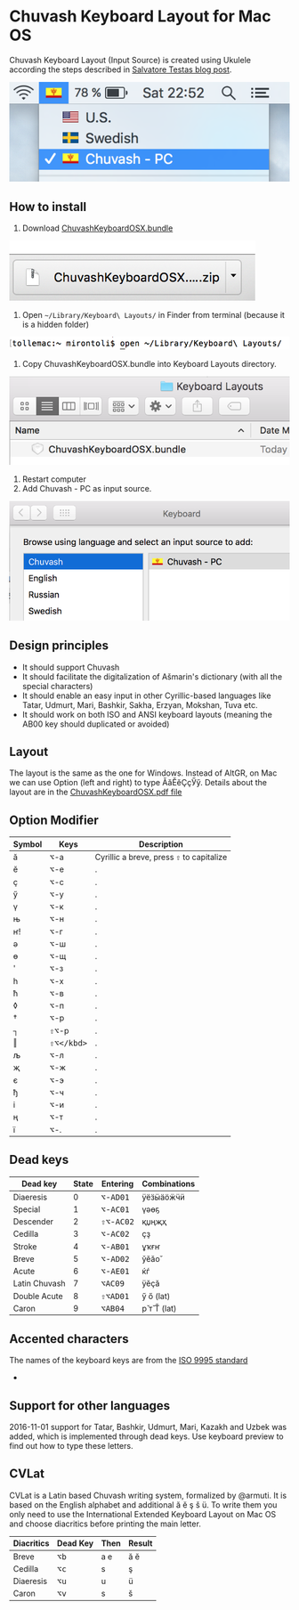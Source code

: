 # Chuvash Keyboard Layout for Mac OS
Chuvash Keyboard Layout (Input Source) is created using Ukulele according the steps described in [Salvatore Testas blog post](https://saltesta.com/hack/customizing-mac-input-source-icon/).


![Choosing Chuvash Input source](screenshots/cv-kbd-mac-000.png?raw=true)

## How to install
1. Download [ChuvashKeyboardOSX.bundle](ChuvashKeyboardOSX.bundle?raw=true)

  ![Download](screenshots/cv-kbd-mac-001.png?raw=true)

1. Open `~/Library/Keyboard\ Layouts/` in Finder from terminal (because it is a hidden folder)

  ![Open](screenshots/cv-kbd-mac-003.png?raw=true)

1. Copy ChuvashKeyboardOSX.bundle into Keyboard Layouts directory.

  ![Copy](screenshots/cv-kbd-mac-004.png?raw=true)

1. Restart computer
1. Add Chuvash - PC as input source. 

  ![Add input source](screenshots/cv-kbd-mac-005.png?raw=true)

## Design principles

* It should support Chuvash
* It should facilitate the digitalization of Ašmarin's dictionary (with all the special characters)
* It should enable an easy input in other Cyrillic-based languages like Tatar, Udmurt, Mari, Bashkir, Sakha, Erzyan, Mokshan, Tuva etc. 
* It should work on both ISO and ANSI keyboard layouts (meaning the AB00 key should duplicated or avoided)

## Layout

The layout is the same as the one for Windows. Instead of AltGR, on Mac we can use Option (left and right) to type ӐӑӖӗҪҫӲӳ. Details about the layout are in the [ChuvashKeyboardOSX.pdf file](ChuvashKeyboardOSX.pdf)

## Option Modifier
|Symbol|Keys|Description|
|------|----|-----------|
|ӑ|<kbd>⌥</kbd>-а|Cyrillic a breve, press <kbd>⇧</kbd> to capitalize|
|ӗ|<kbd>⌥</kbd>-е|.|
|ҫ|<kbd>⌥</kbd>-с|.|
|ӳ|<kbd>⌥</kbd>-у|.|
|ү|<kbd>⌥</kbd>-к|.|
|њ|<kbd>⌥</kbd>-н|.|
|ҥ!|<kbd>⌥</kbd>-г|.|
|ә|<kbd>⌥</kbd>-ш|.|
|ө|<kbd>⌥</kbd>-щ|.|
|'|<kbd>⌥</kbd>-з|.|
|һ|<kbd>⌥</kbd>-х|.|
|ћ|<kbd>⌥</kbd>-в|.|
|◊|<kbd>⌥</kbd>-п|.|
|†|<kbd>⌥</kbd>-р|.|
|┐|<kbd>⇧</kbd><kbd>⌥</kbd>-р|.|
|‖|<kbd>⇧</kbd><kbd>⌥</kbd><kbd>\</kbd>|.|
|љ|<kbd>⌥</kbd>-л|.|
|җ|<kbd>⌥</kbd>-ж|.|
|є|<kbd>⌥</kbd>-э|.|
|ђ|<kbd>⌥</kbd>-ч|.|
|і|<kbd>⌥</kbd>-и|.|
|ң|<kbd>⌥</kbd>-т|.|
|ї|<kbd>⌥</kbd>-.|.|


## Dead keys

|Dead key|State|Entering|Combinations|
|--------|-----|--------|------------|
|Diaeresis|0|<kbd>⌥</kbd>-<kbd>AD01</kbd>|ӱёӟӹӓӧӝӵӥ|
|Special|1|<kbd>⌥</kbd>-<kbd>AС01</kbd>|үәөҕ|
|Descender|2|<kbd>⇧</kbd><kbd>⌥</kbd>-<kbd>AC02</kbd>|қџңҗҳ|
|Cedilla|3|<kbd>⌥</kbd>-<kbd>AС02</kbd>|ҫҙ|
|Stroke|4|<kbd>⌥</kbd>-<kbd>AB01</kbd>|ұҡғҥ|
|Breve|5|<kbd>⌥</kbd>-<kbd>AD02</kbd>|ўӗӑо̆|
|Acute|6|<kbd>⌥</kbd>-<kbd>AE01</kbd>|ќѓ|
|Latin Chuvash|7|<kbd>⌥</kbd><kbd>AС09</kbd>|ÿĕçă|
|Double Acute|8|<kbd>⇧</kbd><kbd>⌥</kbd><kbd>AD01</kbd>|ӳ ő (lat)|
|Caron|9|<kbd>⌥</kbd><kbd>AB04</kbd>|р̌ т̌ Ť (lat)|


## Accented characters

The names of the keyboard keys are from the [ISO 9995 standard](https://en.wikipedia.org/wiki/ISO/IEC_9995#Physical_division_and_reference_grid)

* 

## Support for other languages
2016-11-01 support for Tatar, Bashkir, Udmurt, Mari, Kazakh and Uzbek was added, which is implemented through dead keys. Use keyboard preview to find out how to type these letters.

## CVLat
CVLat is a Latin based Chuvash writing system, formalized by @armuti. It is based on the English alphabet and additional ă ĕ ş š ü. To write them you only need to use the International Extended Keyboard Layout on Mac OS and choose diacritics before printing the main letter.

| Diacritics|Dead Key                | Then|Result|
| ----------|------------------------|-----|------|
| Breve     |<kbd>⌥</kbd><kbd>b</kbd>|a e  |ă ĕ   |
| Cedilla   |<kbd>⌥</kbd><kbd>c</kbd>|s    |ş     |
| Diaeresis |<kbd>⌥</kbd><kbd>u</kbd>|u    |ü     |
| Caron     |<kbd>⌥</kbd><kbd>v</kbd>|s    |š     |